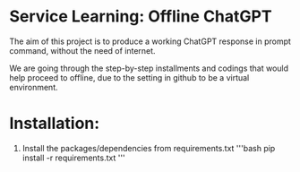 # Service Learning: Offline ChatGPT
The aim of this project is to produce a working ChatGPT response in prompt command, without the need of internet.

We are going through the step-by-step installments and codings that would help proceed to offline, due to the setting in github to be a virtual environment.

# Installation:
1. Install the packages/dependencies from requirements.txt
'''bash
pip install -r requirements.txt
'''

